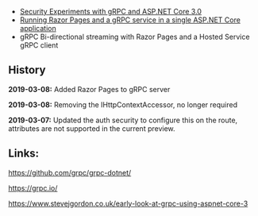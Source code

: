 
<ul>	
 <li><a href="https://damienbod.com/2019/03/06/security-experiments-with-grpc-and-asp-net-core-3-0/">Security Experiments with gRPC and ASP.NET Core 3.0</a></li>
 <li><a href="https://damienbod.com/2019/03/08/running-razor-pages-and-a-grpc-service-in-a-single-asp-net-core-application/">Running Razor Pages and a gRPC service in a single ASP.NET Core application</a></li>
 <li>gRPC Bi-directional streaming with Razor Pages and a Hosted Service gRPC client</li>
</ul>

## History

<strong>2019-03-08:</strong> Added Razor Pages to gRPC server

<strong>2019-03-08:</strong> Removing the IHttpContextAccessor, no longer required

<strong>2019-03-07:</strong> Updated the auth security to configure this on the route, attributes are not supported in the current preview.

## Links:

https://github.com/grpc/grpc-dotnet/

https://grpc.io/

https://www.stevejgordon.co.uk/early-look-at-grpc-using-aspnet-core-3

